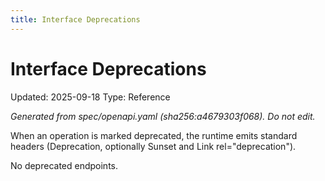 ```yaml
---
title: Interface Deprecations
---
```


# Interface Deprecations
Updated: 2025-09-18
Type: Reference

_Generated from spec/openapi.yaml (sha256:a4679303f068). Do not edit._

When an operation is marked deprecated, the runtime emits standard headers (Deprecation, optionally Sunset and Link rel="deprecation").

No deprecated endpoints.
